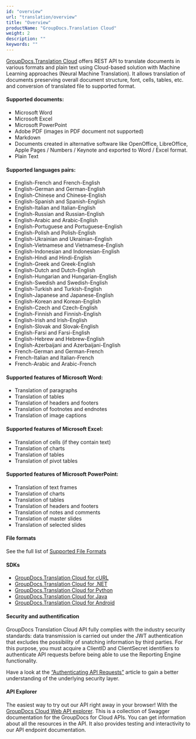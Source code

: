 ```yaml
---
id: "overview"
url: "translation/overview"
title: "Overview"
productName: "GroupDocs.Translation Cloud"
weight: 2
description: ""
keywords: ""
---
```


[GroupDocs.Translation Cloud](https://products.groupdocs.cloud/translation) offers REST API to translate documents in various formats and plain text using Cloud-based solution with Machine Learning approaches (Neural Machine Translation). It allows translation of documents preserving overall document structure, font, cells, tables, etc. and conversion of translated file to supported format.


#### Supported documents: ####

* Microsoft Word
* Microsoft Excel
* Microsoft PowerPoint
* Adobe PDF (images in PDF document not supported)
* Markdown
* Documents created in alternative software like OpenOffice, LibreOffice, Apple Pages / Numbers / Keynote and exported to Word / Excel format.
* Plain Text

####   ####

#### Supported languages pairs: ####

* English-French and French-English
* English-German and German-English
* English-Chinese and Chinese-English
* English-Spanish and Spanish-English
* English-Italian and Italian-English
* English-Russian and Russian-English
* English-Arabic and Arabic-English
* English-Portuguese and Portuguese-English
* English-Polish and Polish-English
* English-Ukrainian and Ukrainian-English
* English-Vietnamese and Vietnamese-English
* English-Indonesian and Indonesian-English
* English-Hindi and Hindi-English
* English-Greek and Greek-English
* English-Dutch and Dutch-English
* English-Hungarian and Hungarian-English
* English-Swedish and Swedish-English
* English-Turkish and Turkish-English
* English-Japanese and Japanese-English
* English-Korean and Korean-English
* English-Czech and Czech-English
* English-Finnish and Finnish-English
* English-Irish and Irish-English
* English-Slovak and Slovak-English
* English-Farsi and Farsi-English
* English-Hebrew and Hebrew-English
* English-Azerbaijani and Azerbaijani-English
* French-German and German-French
* French-Italian and Italian-French
* French-Arabic and Arabic-French

####   ####

#### Supported features of Microsoft Word: ####

* Translation of paragraphs
* Translation of tables
* Translation of headers and footers
* Translation of footnotes and endnotes
* Translation of image captions

####   ####

#### Supported features of Microsoft Excel: ####

* Translation of cells (if they contain text)
* Translation of charts
* Translation of tables
* Translation of pivot tables

#### Supported features of Microsoft PowerPoint: ####

* Translation of text frames
* Translation of charts
* Translation of tables
* Translation of headers and footers
* Translation of notes and comments
* Translation of master slides
* Translation of selected slides

####   ####

#### File formats ####

See the full list of [Supported File Formats](translation/supported-document-formats)

####   ####

#### SDKs ####

* [GroupDocs.Translation Cloud for cURL](https://products.groupdocs.cloud/translation/curl)
* [GroupDocs.Translation Cloud for .NET](https://products.groupdocs.cloud/translation/net)
* [GroupDocs.Translation Cloud for Python](https://products.groupdocs.cloud/translation/python)
* [GroupDocs.Translation Cloud for Java](https://products.groupdocs.cloud/translation/java)
* [GroupDocs.Translation Cloud for Android](https://products.groupdocs.cloud/translation/android)

####   ####

#### Security and authentification ####

GroupDocs Translation Cloud API fully complies with the industry security standards: data transmission is carried out under the JWT authentication that excludes the possibility of snatching information by third parties. For this purpose, you must acquire a ClientID and ClientSecret identifiers to authenticate API requests before being able to use the Reporting Engine functionality.

Have a look at the [“Authenticating API Requests”](https://docs.groupdocs.cloud/total/authenticating-api-requests/) article to gain a better understanding of the underlying security layer.

####   ####

#### API Explorer ####

The easiest way to try out our API right away in your browser! With the [GroupDocs Cloud Web API explorer](https://apireference.groupdocs.cloud/translation/). This is a collection of Swagger documentation for the GroupDocs for Cloud APIs. You can get information about all the resources in the API. It also provides testing and interactivity to our API endpoint documentation.